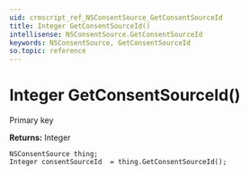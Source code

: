 ```yaml
---
uid: crmscript_ref_NSConsentSource_GetConsentSourceId
title: Integer GetConsentSourceId()
intellisense: NSConsentSource.GetConsentSourceId
keywords: NSConsentSource, GetConsentSourceId
so.topic: reference
---
```


# Integer GetConsentSourceId()

Primary key

**Returns:** Integer

```crmscript
NSConsentSource thing;
Integer consentSourceId  = thing.GetConsentSourceId();
```

